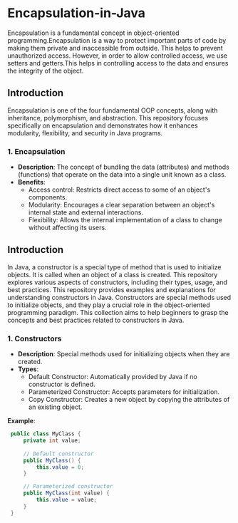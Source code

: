 # Encapsulation-in-Java
 Encapsulation is a fundamental concept in object-oriented programming.Encapsulation is a way to protect important parts of code by making them private and inaccessible from outside. This helps to prevent  unauthorized access. However, in order to allow controlled access, we use setters and getters.This helps in controlling access to the data and ensures the integrity of the 
object.

## Introduction

Encapsulation is one of the four fundamental OOP concepts, along with inheritance, polymorphism, and abstraction. This repository focuses specifically on encapsulation and demonstrates how it enhances modularity, flexibility, and security in Java programs.

### 1. Encapsulation
- **Description**: The concept of bundling the data (attributes) and methods (functions) that operate on the data into a single unit known as a class.
- **Benefits**: 
  - Access control: Restricts direct access to some of an object's components.
  - Modularity: Encourages a clear separation between an object's internal state and external interactions.
  - Flexibility: Allows the internal implementation of a class to change without affecting its users.


## Introduction

In Java, a constructor is a special type of method that is used to initialize objects. It is called when an object of a class is created. This repository explores various aspects of constructors, including their types, usage, and best practices.
This repository provides examples and explanations for understanding constructors in Java. Constructors are special methods used to initialize objects, and they play a crucial role in the object-oriented programming paradigm. This collection aims to help  beginners to grasp the concepts and best practices related to constructors in Java.

### 1. Constructors
- **Description**: Special methods used for initializing objects when they are created.
- **Types**:
  - Default Constructor: Automatically provided by Java if no constructor is defined.
  - Parameterized Constructor: Accepts parameters for initialization.
  - Copy Constructor: Creates a new object by copying the attributes of an existing object.
 
  
**Example**:
 ```java
  public class MyClass {
      private int value;
   
      // Default constructor
      public MyClass() {
          this.value = 0;
      }

      // Parameterized constructor
      public MyClass(int value) {
          this.value = value;
      }
  }
